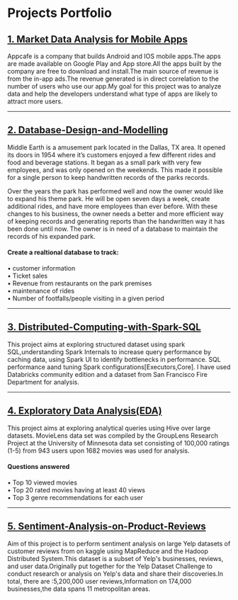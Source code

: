 # Projects Portfolio

## [1. Market Data Analysis for Mobile Apps](https://github.com/ThSrAd/Revenue-Generating-App-Profiles-for-App-store-and-Google-Play-Market)

Appcafe is a company that builds Android and IOS mobile apps.The apps are made available on Google Play and App store.All the apps built by the company are free to download and install.The main source of revenue is from the in-app ads.The revenue generated is in direct correlation to the number of users who use our app.My goal for this project was to analyze data and help the developers understand what type of apps are likely to attract more users.

<hr>

## [2. Database-Design-and-Modelling](https://github.com/ThSrAd/Database-Design-and-Modelling)

Middle Earth is a amusement park located in the Dallas, TX area. It opened its doors in 1954 where it’s customers enjoyed a few different rides and food and beverage stations. It began as a small park with very few employees, and was only opened on the weekends. This made it possible for a single person to keep handwritten records of the parks records.

Over the years the park has performed well and now the owner would like to expand his theme park. He will be open seven days a week, create additional rides, and have more employees than ever before. With these changes to his business, the owner needs a better and more efficient way of keeping records and generating reports than the handwritten way it has been done until now. The owner is in need of a database to maintain the records of his expanded park.

#### Create a realtional database to track:</br>
• customer information</br>
• Ticket sales</br>
• Revenue from restaurants on the park premises </br>
• maintenance of rides </br>
• Number of footfalls/people visiting in a given period

<hr>

## [3. Distributed-Computing-with-Spark-SQL](https://github.com/ThSrAd/Distributed-Computing-with-Spark-SQL)

This project aims at exploring structured dataset using spark SQL,understanding Spark Internals to increase query performance by caching data, using Spark UI to identify bottlenecks in performance. SQL performance aand tuning Spark configurations[Executors,Core]. I have used Databricks community edition and a dataset from San Francisco Fire Department for analysis.

<hr>

## [4. Exploratory Data Analysis(EDA)](https://github.com/ThSrAd/Exploratory-Data-Analysis)

This project aims at exploring analytical queries using Hive over large datasets. MovieLens data set was compiled by the GroupLens Research Project at the University of Minnesota data set consisting of 100,000 ratings (1-5) from 943 users upon 1682 movies was used for analysis.

#### Questions answered </br>
• Top 10 viewed movies</br>
• Top 20 rated movies having at least 40 views</br>
• Top 3 genre recommendations for each user</br>

<hr>

## [ 5. Sentiment-Analysis-on-Product-Reviews](https://github.com/ThSrAd/Sentiment-Analysis-on-Product-Reviews)

Aim of this project is to perform sentiment analysis on large Yelp datasets of customer reviews from on kaggle using MapReduce and the Hadoop Distributed System.This dataset is a subset of Yelp's businesses, reviews, and user data.Originally put together for the Yelp Dataset Challenge to conduct research or analysis on Yelp's data and share their discoveries.In total, there are :5,200,000 user reviews,Information on 174,000 businesses,the data spans 11 metropolitan areas.




